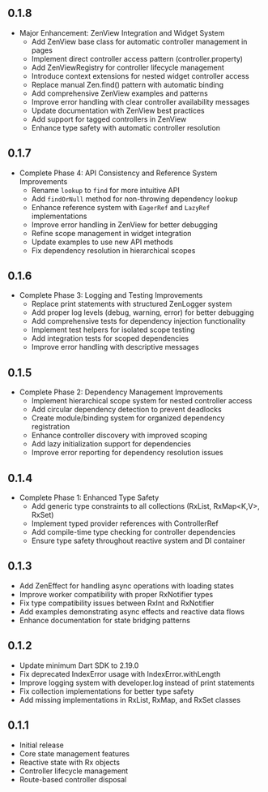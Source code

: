 ## 0.1.8

* Major Enhancement: ZenView Integration and Widget System
  * Add ZenView base class for automatic controller management in pages
  * Implement direct controller access pattern (controller.property)
  * Add ZenViewRegistry for controller lifecycle management
  * Introduce context extensions for nested widget controller access
  * Replace manual Zen.find() pattern with automatic binding
  * Add comprehensive ZenView examples and patterns
  * Improve error handling with clear controller availability messages
  * Update documentation with ZenView best practices
  * Add support for tagged controllers in ZenView
  * Enhance type safety with automatic controller resolution

## 0.1.7

* Complete Phase 4: API Consistency and Reference System Improvements
  * Rename `lookup` to `find` for more intuitive API
  * Add `findOrNull` method for non-throwing dependency lookup
  * Enhance reference system with `EagerRef` and `LazyRef` implementations
  * Improve error handling in ZenView for better debugging
  * Refine scope management in widget integration
  * Update examples to use new API methods
  * Fix dependency resolution in hierarchical scopes

## 0.1.6

* Complete Phase 3: Logging and Testing Improvements
  * Replace print statements with structured ZenLogger system
  * Add proper log levels (debug, warning, error) for better debugging
  * Add comprehensive tests for dependency injection functionality
  * Implement test helpers for isolated scope testing
  * Add integration tests for scoped dependencies
  * Improve error handling with descriptive messages

## 0.1.5

* Complete Phase 2: Dependency Management Improvements
  * Implement hierarchical scope system for nested controller access
  * Add circular dependency detection to prevent deadlocks
  * Create module/binding system for organized dependency registration
  * Enhance controller discovery with improved scoping
  * Add lazy initialization support for dependencies
  * Improve error reporting for dependency resolution issues

## 0.1.4

* Complete Phase 1: Enhanced Type Safety
  * Add generic type constraints to all collections (RxList<E>, RxMap<K,V>, RxSet<E>)
  * Implement typed provider references with ControllerRef<T>
  * Add compile-time type checking for controller dependencies
  * Ensure type safety throughout reactive system and DI container

## 0.1.3

* Add ZenEffect for handling async operations with loading states
* Improve worker compatibility with proper RxNotifier types
* Fix type compatibility issues between RxInt and RxNotifier
* Add examples demonstrating async effects and reactive data flows
* Enhance documentation for state bridging patterns

## 0.1.2

* Update minimum Dart SDK to 2.19.0
* Fix deprecated IndexError usage with IndexError.withLength
* Improve logging system with developer.log instead of print statements
* Fix collection implementations for better type safety
* Add missing implementations in RxList, RxMap, and RxSet classes

## 0.1.1

* Initial release
* Core state management features
* Reactive state with Rx objects
* Controller lifecycle management
* Route-based controller disposal